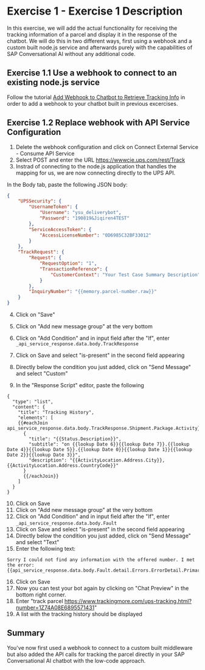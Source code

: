# Exercise 1 - Exercise 1 Description

In this exercise, we will add the actual functionality for receiving the tracking information of a parcel and display it in the response of the chatbot. We will do this in two different ways, first using a webhook and a custom built node.js service and afterwards purely with the capabilities of SAP Conversational AI without any additional code.

## Exercise 1.1 Use a webhook to connect to an existing node.js service

Follow the tutorial [Add Webhook to Chatbot to Retrieve Tracking Info](https://developers.sap.com/tutorials/cai-bot-shipping-2-api.html) in order to add a webhook to your chatbot built in previous excercises.



## Exercise 1.2 Replace webhook with API Service Configuration


1.	Delete the webhook configuration and click on Connect External Service - Consume API Service
2. Select POST and enter the URL https://wwwcie.ups.com/rest/Track
3. Instrad of connecting to the node.js application that handles the mapping for us, we are now connecting directly to the UPS API.

In the Body tab, paste the following JSON body:
```json
{
    "UPSSecurity": {
        "UsernameToken": {
            "Username": "ysu_deliverybot",
            "Password": "190819&Jiqiren4TEST"
        },
        "ServiceAccessToken": {
            "AccessLicenseNumber": "0D6985C32BF33012"
        }
    },
    "TrackRequest": {
        "Request": {
            "RequestOption": "1", 
            "TransactionReference": {
                "CustomerContext": "Your Test Case Summary Description"
            } 
        },
        "InquiryNumber": "{{memory.parcel-number.raw}}"
    }
}
```

4.	Click on "Save"

5. Click on "Add new message group" at the very bottom
6. Click on "Add Condition" and in input field after the "If", enter
`_api_service_response.data.body.TrackResponse`
7. Click on Save and select "is-present" in the second field appearing
8. Directly below the condition you just added, click on "Send Message" and select "Custom"
9. In the "Response Script" editor, paste the following
```
{
  "type": "list",
  "content": {
    "title": "Tracking History",
    "elements": [
    {{#eachJoin api_service_response.data.body.TrackResponse.Shipment.Package.Activity}}
      {
        "title": "{{Status.Description}}",
        "subtitle": "on {{lookup Date 6}}{{lookup Date 7}}.{{lookup Date 4}}{{lookup Date 5}}.{{lookup Date 0}}{{lookup Date 1}}{{lookup Date 2}}{{lookup Date 3}}",
        "description": "{{ActivityLocation.Address.City}}, {{ActivityLocation.Address.CountryCode}}"
      }
      {{/eachJoin}}
    ]
  }
}
```
10. Click on Save
11. Click on "Add new message group" at the very bottom
12. Click on "Add Condition" and in input field after the "If", enter
`_api_service_response.data.body.Fault`
13. Click on Save and select "is-present" in the second field appearing
14. Directly below the condition you just added, click on "Send Message" and select "Text"
15. Enter the following text:
```
Sorry I could not find any information with the offered number. I met the error: {{api_service_response.data.body.Fault.detail.Errors.ErrorDetail.PrimaryErrorCode.Description}}
```
16. Click on Save
17. Now you can test your bot again by clicking on "Chat Preview" in the bottom right corner.
18. Enter "track parcel https://www.trackingmore.com/ups-tracking.html?number=1Z74A08E6895571431"
19. A list with the tracking history should be displayed


## Summary

You've now first used a webhook to connect to a custom built middleware but also added the API calls for tracking the parcel directly in your SAP Conversational AI chatbot with the low-code approach.

